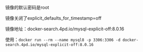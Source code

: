 镜像的默认密码是root

镜像关闭了explicit_defaults_for_timestamp=off

镜像地址：docker-search.4pd.io/mysql-explicit-off:8.0.16

使用：`docker run --rm --name mysql8 -p 3306:3306 -d docker-search.4pd.io/mysql-explicit-off:8.0.16`